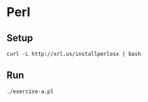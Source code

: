 # Perl

## Setup

```
curl -L http://xrl.us/installperlosx | bash
```

## Run

```
./exercise-a.pl
```
